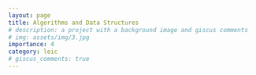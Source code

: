 ```yaml
---
layout: page
title: Algorithms and Data Structures
# description: a project with a background image and giscus comments
# img: assets/img/3.jpg
importance: 4
category: leic
# giscus_comments: true
---
```



<!-- <a href="https://www.isel.pt/en/leic/cloud-computing">Cloud Computing course description</a> -->